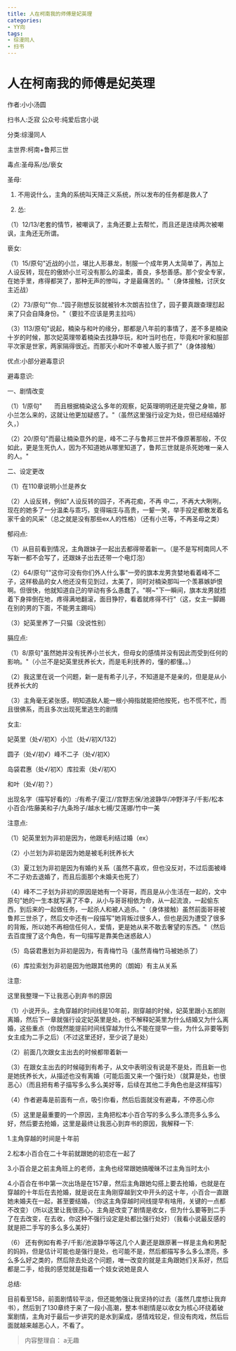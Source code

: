 ```yaml
---
title: 人在柯南我的师傅是妃英理
categories:
- YY向
tags:
- 综漫同人
- 扫书
---
```

# 人在柯南我的师傅是妃英理
作者:小小汤圆

扫书人:乏寂 公众号:纯爱后宫小说

分类:综漫同人

主世界:柯南+鲁邦三世

毒点:圣母系/怂/亵女

圣母:

1.  不用说什么，主角的系统叫天降正义系统，所以发布的任务都是救人了

2.  怂:

（1）12/13/老套的情节，被嘲讽了，主角还要上去帮忙，而且还是连续两次被嘲讽，主角还无所谓。

亵女:

（1）15/原句"近战的小兰，堪比人形暴龙，制服一个成年男人太简单了，再加上人设反转，现在的傲娇小兰可没有那么的温柔，善良，多愁善感。那个安全专家，在她手里，疼得都哭了，那种无声的惨叫，才是最痛苦的。"（身体接触，讨厌女主近战）

（2）73/原句""你..."园子刚想反驳就被铃木次朗吉拉住了，园子要真跟查理怼起来了只会自降身份。"（要拉不应该是男主拉吗）

（3）113/原句"说起，楠染与和叶的缘分，那都是八年前的事情了，差不多是楠染十岁的时候，那次妃英理带着楠染去找静华玩，和叶当时也在，毕竟和叶家和服部平次家是世家，两家隔得很近。而那天小和叶不幸被人贩子抓了"（身体接触）

优点:小部分避毒意识

避毒意识:

一、剧情改变

（1）1/原句"　　而且根据楠染这么多年的观察，妃英理明明还是完璧之身嘛，那小兰怎么来的，这就让他更加疑惑了。"（虽然这里强行设定为处，但已经结婚好久，）

（2）20/原句"而最让楠染意外的是，峰不二子与鲁邦三世并不像原著那般，不仅如此，更是生死仇人，因为不知道她从哪里知道了，鲁邦三世就是杀死她唯一亲人的人。"

二、设定更改

（1）在110章说明小兰是养女

（2）人设反转，例如"人设反转的园子，不再花痴，不再
中二，不再大大咧咧，现在的她多了一分温柔与乖巧，变得端庄与高贵，一颦一笑，举手投足都散发着名家千金的风采"（总之就是没有那些ex人的性格）（还有小兰等，不再圣母之类）

郁闷点:

（1）从目前看到情况，主角跟妹子一起出去都得带着新一。（是不是写柯南同人不写新一都不会写了，还跟妹子出去还带一个电灯泡）

（2）64/原句""这你可没有你们外人什么事"一旁的旗本龙男贪婪地看着峰不二子，这样极品的女人他还没有见到过，太美了，同时对楠染那叫一个羡慕嫉妒恨啊。但很快，他就知道自己的举动有多么愚蠢了。"啊\~"下一瞬间，旗本龙男就捂着下身摔倒在地，疼得满地翻滚，面目狰狞，看着就疼得不行"（这，女主一脚踢在别的男的下面，不能男主踢吗）

（3）妃英里养了一只猫（没说性别）

膈应点:

（1）8/原句"虽然她并没有抚养小兰长大，但母女的感情并没有因此而受到任何的影响。"（小兰不是妃英里抚养长大，而是毛利抚养的，懂的都懂。。）

（2）我这里在说一个问题，新一是有希子儿子，不知道是不是亲的，但是是从小抚养长大的

（3）主角毫无紧张感，明知道敌人能一根小拇指就能把他按死，也不慌不忙，而且很佛系，而且多次出现死里逃生的剧情

女主:

妃英里（处√/初X）小兰（处√/初X/132）

圆子（处√/初√）峰不二子（处√/初X）

岛袋君惠（处√/初X）库拉索（处√/初X）

和叶（处√/初？）

出现名字（描写好看的）:/有希子/夏江//宫野志保/池波静华/冲野洋子/千影/松本小百合/佐藤美和子/九条玲子/越水七槻/艾莲娜/竹中一美

注意点:

（1）妃英里划为非初是因为，他跟毛利结过婚（ex）

（2）小兰划为非初是因为她是被毛利抚养长大

（3）夏江划为非初是因为有婚约关系（虽然不喜欢，但也没反对，不过后面被峰不二子劝去退婚了，而且后面那个未婚夫也死了）

（4）峰不二子划为非初的原因是她有一个哥哥，而且是从小生活在一起的，文中原句"她的一生本就写满了不幸，从小与哥哥相依为命，从一起流浪，一起偷东西，到后来的一起做任务，一起杀人和被人追杀。"（身体接触）虽然前面哥哥被鲁邦三世杀了，然后文中还有一段描写"她背叛过很多人，但也是因为遭受了很多的背叛，所以她不再相信任何人，爱情，更是她从来不敢去奢望的东西。"（然后去百度搜了这个角色，有一句描写是靠美色迷惑敌人）

（5）岛袋君惠划为非初是因为，有青梅竹马（虽然青梅竹马被她杀了）

（6）库拉索划为非初是因为他跟其他男的（朗姆）有主从关系

注意:

这里我整理一下让我恶心到弃书的原因

（1）小说开头，主角穿越的时间线是10年前，刚穿越的时候，妃英里跟小五郎刚离婚，然后下一章就强行设定妃英里是处，也不解释妃英里为什么结婚又为什么离婚，这些重点（你既然能提前时间线穿越为什么不能在提早一些，为什么非要等到女主成为二手之后）（不过这里还好，至少说了是处）

（2）前面几次跟女主出去的时候都带着新一

（3）在跟女主出去的时候碰到有希子，从文中表明没有说是不是处，而且新一也是她抚养长大，从描述也没有离婚（可能后面又来一个强行处）（就算是处，也很恶心）（而且把有希子描写多么多么美好等，后续在其他二手角色也是这样描写）

（4）作者避毒是前面有一点，吸引你看，然后后面就没有避毒，不停恶心你

（5）这里是最重要的一个原因，主角把松本小百合写的多么多么漂亮多么多么好，然后要去抢婚，这里是最终让我恶心到弃书的原因，我解释一下:

1.主角穿越的时间是十年前

2.松本小百合在二十年前就跟她的初恋在一起了

3.小百合是之前主角班上的老师，主角也经常跟她搞暧昧不过主角当时太小

4.小百合在书中第一次出场是在157章，然后主角跟她勾搭上要去抢婚，也就是在穿越的十年后在去抢婚，就是说在主角刚穿越到文中开头的这十年，小百合一直跟她未婚夫在一起，甚至要结婚，（你这主角穿越时间线提早有啥用，关键的一点都不改变）（所以这里让我很恶心，主角是改变了剧情是收女，但为什么要等到二手了在去改变，在去收，你这种不强行设定是处都比强行处好）（我看小说最反感的就是把二手写的多么多么美好）

（6）
还有例如有希子/千影/池波静华等这几个人妻还是跟原著一样是主角和男配的妈妈，但是估计可能也是强行是处，也可能不是，然后都描写多么多么漂亮，多么多么好之类的，然后除去处这个问题，唯一改变的就是主角跟她们关系好，然后都是二手，给我的感觉就是指着一个妓女说她是良人

总结:

目前看至158，前面剧情较平淡，但还能勉强让我坚持的过去（虽然几度想让我弃书），然后到了130章终于来了一段小高潮，整本书剧情是以收女为核心环绕着破案剧情，主角对于最后一步讲究的是水到渠成，感情戏较足，但没有肉戏，然后后面就越来越恶心人，不看了。


> 内容整理自： a无趣